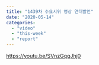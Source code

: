 ```yaml
---
title: "1439차 수요시위 영상 연대발언"
date: "2020-05-14"
categories: 
  - "video"
  - "this-week"
  - "report"
---
```


https://youtu.be/SVnzGqgJhj0
